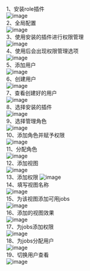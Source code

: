 1、安装role插件  
![image](https://github.com/mykubernetes/linux-install/blob/master/image/jenkins30.png)  
2、全局配置  
![image](https://github.com/mykubernetes/linux-install/blob/master/image/jenkins31.png)  
3、使用安装的插件进行权限管理  
![image](https://github.com/mykubernetes/linux-install/blob/master/image/jenkins32.png)  
4、使用后会出现权限管理选项  
![image](https://github.com/mykubernetes/linux-install/blob/master/image/jenkins33.png)  
5、添加用户  
![image](https://github.com/mykubernetes/linux-install/blob/master/image/jenkins34.png)  
6、创建用户  
![image](https://github.com/mykubernetes/linux-install/blob/master/image/jenkins35.png)  
7、查看创建好的用户  
![image](https://github.com/mykubernetes/linux-install/blob/master/image/jenkins36.png)  
8、选择安装的插件  
![image](https://github.com/mykubernetes/linux-install/blob/master/image/jenkins37.png)  
9、选择管理角色  
![image](https://github.com/mykubernetes/linux-install/blob/master/image/jenkins38.png)  
10、添加角色并赋予权限  
![image](https://github.com/mykubernetes/linux-install/blob/master/image/jenkins39.png)  
11、分配角色  
![image](https://github.com/mykubernetes/linux-install/blob/master/image/jenkins40.png)  
12、添加视图  
![image](https://github.com/mykubernetes/linux-install/blob/master/image/jenkins48.png)  
13、添加权限
![image](https://github.com/mykubernetes/linux-install/blob/master/image/jenkins41.png)  
14、填写视图名称  
![image](https://github.com/mykubernetes/linux-install/blob/master/image/jenkins42.png)  
15、为该视图添加可用jobs  
![image](https://github.com/mykubernetes/linux-install/blob/master/image/jenkins43.png)  
16、添加的视图效果  
![image](https://github.com/mykubernetes/linux-install/blob/master/image/jenkins44.png)  
17、为jobs添加权限  
![image](https://github.com/mykubernetes/linux-install/blob/master/image/jenkins45.png)  
18、为jobs分配用户  
![image](https://github.com/mykubernetes/linux-install/blob/master/image/jenkins46.png)  
19、切换用户查看  
![image](https://github.com/mykubernetes/linux-install/blob/master/image/jenkins47.png)  

